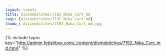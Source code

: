 ```yaml
--- 
layout: sieutv
title: divinebitches/7192_Nika_Curt_md
tags: [divinebitches/7192_Nika_Curt_md]
thumb_: divinebitches/7192_Nika_Curt_md.jpg
---
```

{% include tvpro key="http://admin.fetishbox.com/_content/divinebitches/7192_Nika_Curt_md.mp4" %} 
